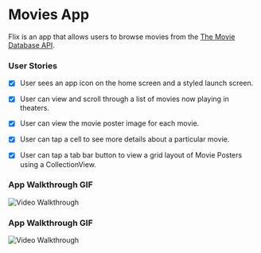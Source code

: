 # Movies App

Flix is an app that allows users to browse movies from the [The Movie Database API](http://docs.themoviedb.apiary.io/#).


### User Stories

- [x] User sees an app icon on the home screen and a styled launch screen.
- [x] User can view and scroll through a list of movies now playing in theaters.
- [x] User can view the movie poster image for each movie.
- [x] User can tap a cell to see more details about a particular movie.
- [x] User can tap a tab bar button to view a grid layout of Movie Posters using a CollectionView.



### App Walkthrough GIF

<img src='http://g.recordit.co/BUaSaNPv8y.gif' title='Video Walkthrough' width='' alt='Video Walkthrough' />


### App Walkthrough GIF

<img src='http://g.recordit.co/ekYJE8dzHT.gif' title='Video Walkthrough' width='' alt='Video Walkthrough' />


